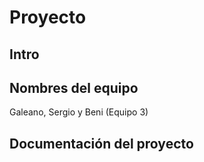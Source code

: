 # Proyecto

## Intro

## Nombres del equipo
Galeano, Sergio y Beni (Equipo 3)
## Documentación del proyecto

